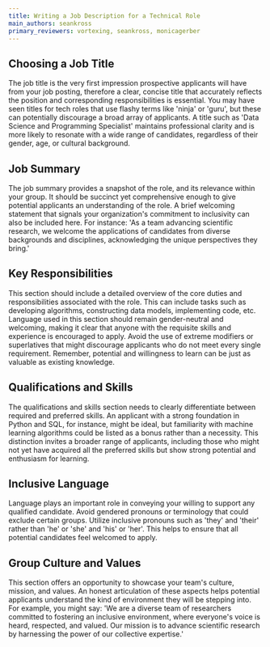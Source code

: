 ```yaml
---
title: Writing a Job Description for a Technical Role
main_authors: seankross
primary_reviewers: vortexing, seankross, monicagerber
---
```


## Choosing a Job Title

The job title is the very first impression prospective applicants will have from
your job posting, therefore a clear, concise title that accurately reflects the 
position and corresponding responsibilities is essential. You may have seen
titles for tech roles that use flashy terms like 'ninja' or 'guru', but these 
can potentially discourage a broad array of applicants. A title such as 
'Data Science and Programming Specialist' maintains professional clarity and is 
more likely to resonate with a wide range of candidates, regardless of their 
gender, age, or cultural background.

## Job Summary

The job summary provides a snapshot of the role, and its relevance within your 
group. It should be succinct yet comprehensive enough to give potential 
applicants an understanding of the role. A brief welcoming statement that 
signals your organization's commitment to inclusivity can also be included 
here. For instance: 'As a team advancing scientific research, we welcome the 
applications of candidates from diverse backgrounds and disciplines, acknowledging the unique 
perspectives they bring.'

## Key Responsibilities

This section should include a detailed overview of the core duties and 
responsibilities associated with the role. This can include tasks such as 
developing algorithms, constructing data models, implementing code, etc. 
Language used in this section should remain gender-neutral and welcoming, 
making it clear that anyone with the requisite skills and experience is 
encouraged to apply. Avoid the use of extreme modifiers or superlatives that 
might discourage applicants who do not meet every single requirement. Remember, 
potential and willingness to learn can be just as valuable as existing 
knowledge.

## Qualifications and Skills

The qualifications and skills section needs to clearly differentiate between 
required and preferred skills. An applicant with a strong foundation in 
Python and SQL, for instance, might be ideal, but familiarity with machine 
learning algorithms could be listed as a bonus rather than a necessity. This 
distinction invites a broader range of applicants, including those who might 
not yet have acquired all the preferred skills but show strong potential and 
enthusiasm for learning.

## Inclusive Language

Language plays an important role in conveying your willing to support any 
qualified candidate. Avoid gendered pronouns or terminology that could exclude 
certain groups. Utilize inclusive pronouns such as 'they' and 'their' rather 
than 'he' or 'she' and 'his' or 'her'. This helps to ensure that all potential 
candidates feel welcomed to apply.

## Group Culture and Values

This section offers an opportunity to showcase your team's culture, mission, 
and values. An honest articulation of these aspects helps potential applicants 
understand the kind of environment they will be stepping into. For example, you 
might say: 'We are a diverse team of researchers committed to fostering an 
inclusive environment, where everyone's voice is heard, respected, and valued. 
Our mission is to advance scientific research by harnessing the power of our 
collective expertise.'